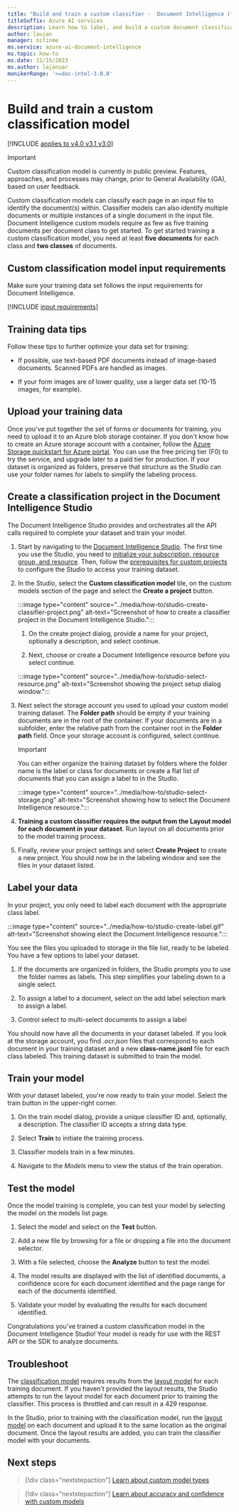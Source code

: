 ```yaml
---
title: "Build and train a custom classifier -  Document Intelligence (formerly Form Recognizer)"
titleSuffix: Azure AI services
description: Learn how to label, and build a custom document classification model.
author: laujan
manager: nitinme
ms.service: azure-ai-document-intelligence
ms.topic: how-to
ms.date: 11/15/2023
ms.author: lajanuar
monikerRange: '>=doc-intel-3.0.0'
---
```



# Build and train a custom classification model

[!INCLUDE [applies to v4.0 v3.1 v3.0](../includes/applies-to-v40-v31-v30.md)]

> [!IMPORTANT]
>
> Custom classification model is currently in public preview. Features, approaches, and processes may change, prior to General Availability (GA), based on user feedback.
>

Custom classification models can classify each page in an input file to identify the document(s) within. Classifier models can also identify multiple documents or multiple instances of a single document in the input file. Document Intelligence custom models require as few as five training documents per document class to get started. To get started training a custom classification model, you need at least **five documents** for each class and **two classes** of documents.

## Custom classification model input requirements

Make sure your training data set follows the input requirements for Document Intelligence.

[!INCLUDE [input requirements](../includes/input-requirements.md)]

## Training data tips

Follow these tips to further optimize your data set for training:

* If possible, use text-based PDF documents instead of image-based documents. Scanned PDFs are handled as images.

* If your form images are of lower quality, use a larger data set (10-15 images, for example).

## Upload your training data

Once you've put together the set of forms or documents for training, you need to upload it to an Azure blob storage container. If you don't know how to create an Azure storage account with a container, follow the [Azure Storage quickstart for Azure portal](../../../storage/blobs/storage-quickstart-blobs-portal.md). You can use the free pricing tier (F0) to try the service, and upgrade later to a paid tier for production. If your dataset is organized as folders, preserve that structure as the Studio can use your folder names for labels to simplify the labeling process.

## Create a classification project in the Document Intelligence Studio

The Document Intelligence Studio provides and orchestrates all the API calls required to complete your dataset and train your model.

1. Start by navigating to the [Document Intelligence Studio](https://formrecognizer.appliedai.azure.com/studio). The first time you use the Studio, you need to [initialize your subscription, resource group, and resource](../quickstarts/try-document-intelligence-studio.md). Then, follow the [prerequisites for custom projects](../quickstarts/try-document-intelligence-studio.md#added-prerequisites-for-custom-projects) to configure the Studio to access your training dataset.

1. In the Studio, select the **Custom classification model** tile, on the custom models section of the page and select the **Create a project** button.

    :::image type="content" source="../media/how-to/studio-create-classifier-project.png" alt-text="Screenshot of how to create a classifier project in the Document Intelligence Studio.":::

    1. On the create project dialog, provide a name for your project, optionally a description, and select continue.

    1. Next, choose or create a Document Intelligence resource before you select continue.

    :::image type="content" source="../media/how-to/studio-select-resource.png" alt-text="Screenshot showing the project setup dialog window.":::

1. Next select the storage account you used to upload your custom model training dataset. The **Folder path** should be empty if your training documents are in the root of the container. If your documents are in a subfolder, enter the relative path from the container root in the **Folder path** field. Once your storage account is configured, select continue.

   > [!IMPORTANT]
   > You can either organize the training dataset by folders where the folder name is the label or class for documents or create a flat list of documents that you can assign a label to in the Studio.

    :::image type="content" source="../media/how-to/studio-select-storage.png" alt-text="Screenshot showing how to select the Document Intelligence resource.":::

1. **Training a custom classifier requires the output from the Layout model for each document in your dataset**. Run layout on all documents prior to the model training process.

1. Finally, review your project settings and select **Create Project** to create a new project. You should now be in the labeling window and see the files in your dataset listed.

## Label your data

In your project, you only need to label each document with the appropriate class label.

:::image type="content" source="../media/how-to/studio-create-label.gif" alt-text="Screenshot showing elect the Document Intelligence resource.":::

You see the files you uploaded to storage in the file list, ready to be labeled. You have a few options to label your dataset.

1. If the documents are organized in folders, the Studio prompts you to use the folder names as labels. This step simplifies your labeling down to a single select.

1. To assign a label to a document, select on the add label selection mark to assign a label.

1. Control select to  multi-select documents to assign a label

You should now have all the documents in your dataset labeled. If you look at the storage account, you find  *.ocr.json* files that correspond to each document in your training dataset and a new **class-name.jsonl** file for each class labeled. This training dataset is submitted to train the model.

## Train your model

With your dataset labeled, you're now ready to train your model. Select the train button in the upper-right corner.

1. On the train model dialog, provide a unique classifier ID and, optionally, a description. The classifier ID accepts a string data type.

1. Select **Train** to initiate the training process.

1. Classifier models train in a few minutes.

1. Navigate to the *Models* menu to view the status of the train operation.

## Test the model

Once the model training is complete, you can test your model by selecting the model on the models list page.

1. Select the model and select on the **Test** button.

1. Add a new file by browsing for a file or dropping a file into the document selector.

1. With a file selected, choose the **Analyze** button to test the model.

1. The model results are displayed with the list of identified documents, a confidence score for each document identified and the page range for each of the documents identified.

1. Validate your model by evaluating the results for each document identified.

Congratulations you've trained a custom classification model in the Document Intelligence Studio! Your model is ready for use with the REST API or the SDK to analyze documents.

## Troubleshoot

The [classification model](../concept-custom-classifier.md) requires results from the [layout model](../concept-layout.md) for each training document. If you haven't provided the layout results, the Studio attempts to run the layout model for each document prior to training the classifier. This process is throttled and can result in a 429 response. 

In the Studio, prior to training with the classification model, run the [layout model](https://formrecognizer.appliedai.azure.com/studio/layout) on each document and upload it to the same location as the original document. Once the layout results are added, you can train the classifier model with your documents. 

## Next steps

> [!div class="nextstepaction"]
> [Learn about custom model types](../concept-custom.md)

> [!div class="nextstepaction"]
> [Learn about accuracy and confidence with custom models](../concept-accuracy-confidence.md)
